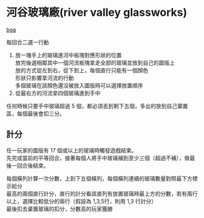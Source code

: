 # 河谷玻璃廠(river valley glassworks)
[bga](https://boardgamearena.com/gamepanel?game=rivervalleyglassworks)  
  
每回合二選一行動
1. 放一塊手上的玻璃進河中板塊對應形狀的位置  
    放完後選相鄰其中一個河流板塊拿走全部的玻璃並放到自己的圖版上  
    放的方式從左到右，從下到上，每個直行只能有一個顏色  
    形狀只影響拿河流的行動  
    多個玻璃在該顏色還沒被放入圖版時可以選擇放置順序
2. 從最右方的河流拿四個玻璃進到手中
  
任何時候只要手中玻璃超過 5 個，都必須丟到剩下五個，多出的放到自己棄置區，每個最後會扣三分。  

## 計分
任一玩家的圖版有 17 個或以上的玻璃時觸發遊戲結束。  
先完成當前的平等回合，接著每個人將手中玻璃補到至少三個（超過不補），做最後一回合後結束。  
  
每個橫列計算一次分數，上到下五個橫列，每個橫列連續的玻璃數量對照最下方標示給分  
最高的兩個直行計分，直行的計分看該直列有放置玻璃時最上方的分數，若有兩行以上，選擇比較低分的兩行（假設為 1,3,5行，則用 1,3 行計分）  
最後扣去棄置玻璃的扣分，分數高的玩家獲勝  
